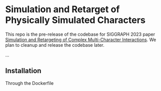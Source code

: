 # Simulation and Retarget of Physically Simulated Characters
This repo is the pre-release of the codebase for SIGGRAPH 2023 paper [Simulation and Retargeting of Complex Multi-Character
Interactions](https://arxiv.org/pdf/2305.20041.pdf). We plan to cleanup and release the codebase later. 

...

## Installation
Through the Dockerfile
